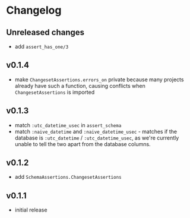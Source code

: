 # Changelog

## Unreleased changes

- add `assert_has_one/3`

## v0.1.4

- make `ChangesetAssertions.errors_on` private because many projects already have such a function,
  causing conflicts when `ChangesetAssertions` is imported
  
## v0.1.3

- match `:utc_datetime_usec` in `assert_schema`
- match `:naive_datetime` and `:naive_datetime_usec` - matches if the database is
  `:utc_datetime` / `:utc_datetime_usec`, as we're currently unable to tell the two apart
  from the database columns.

## v0.1.2

- add `SchemaAssertions.ChangesetAssertions`

## v0.1.1

- initial release
